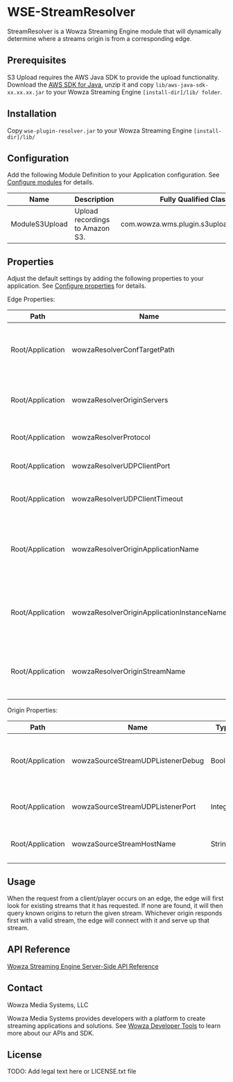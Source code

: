 # WSE-StreamResolver 

StreamResolver is a Wowza Streaming Engine module that will dynamically determine where a streams origin is from a corresponding edge.

## Prerequisites

S3 Upload requires the AWS Java SDK to provide the upload functionality.  Download the [AWS SDK for Java](http://aws.amazon.com/sdk-for-java/), unzip it and copy `lib/aws-java-sdk-xx.xx.xx.jar` to your Wowza Streaming Engine `[install-dir]/lib/ folder`. 

## Installation

Copy `wse-plugin-resolver.jar` to your Wowza Streaming Engine `[install-dir]/lib/`

## Configuration

Add the following Module Definition to your Application configuration. See [Configure modules](http://www.wowza.com/forums/content.php?625-How-to-get-started-as-a-Wowza-Streaming-Engine-Manager-administrator#configModules) for details.

Name | Description | Fully Qualified Class Name
-----|-------------|---------------------------
ModuleS3Upload | Upload recordings to Amazon S3. | com.wowza.wms.plugin.s3upload.ModuleS3Upload

## Properties

Adjust the default settings by adding the following properties to your application. See [Configure properties](http://www.wowza.com/forums/content.php?625-How-to-get-started-as-a-Wowza-Streaming-Engine-Manager-administrator#configProperties) for details.

Edge Properties:

Path | Name | Type | Value | Notes
-----|------|------|-------|------
Root/Application | wowzaResolverConfTargetPath | String | [/path/to/origins.txt] | Path to a file where you can define your origin servers (one per line). If not used, your application xml configuration will take precedence. (default: not set).
Root/Application | wowzaResolverOriginServers | String | [server1.com,server2.com] | If your wowzaResolverConfTargetPath is not set, define a comma delimited list of origins. (default: not set).
Root/Application | wowzaResolverProtocol | String | [protocol] | Protocol to use when connecting to origins (rtmp or wowz) (default: rtmp).
Root/Application | wowzaResolverUDPClientPort | Integer | [port] | UDP Port to use for client/origin communication. (default: 9777).
Root/Application | wowzaResolverUDPClientTimeout | Integer | [milleseconds] | Number of milliseconds before timing out the connection to the given origin. (default: 2000).
Root/Application | wowzaResolverOriginApplicationName | String | [originAppName] | (Optional) If edge is looking for streams on the origin that are not the same application name, you can define the new app name here.(default: uses requested application name from the edge).
Root/Application | wowzaResolverOriginApplicationInstanceName | String | [_definst_] | (Optional) If edge is looking for streams on the origin that are not the same application instance name, you can define the new  name here.(default: uses requested app instance name from the edge).
Root/Application | wowzaResolverOriginStreamName | String | [nameOfStream] | (Optional) If edge is looking for streams on the origin that are not the same stream name, you can define the new  name here.(default: uses requested stream name from edge).

Origin Properties:

Path | Name | Type | Value | Notes
-----|------|------|-------|------
Root/Application | wowzaSourceStreamUDPListenerDebug | Boolean | [false] | Debug inbound connections to your origin from edge requests. (default: false).
Root/Application | wowzaSourceStreamUDPListenerPort | Integer | [port] | UDP Port to use for client/origin communication. (default: 9777).
Root/Application | wowzaSourceStreamHostName | String | [publichostname.com] | Public host name of the origin. (default: null).

## Usage

When the request from a client/player occurs on an edge, the edge will first look for existing streams that it has requested.  If none are found, it will then query known origins to return the given stream.  Whichever origin responds first with a valid stream, the edge will connect with it and serve up that stream.

## API Reference

[Wowza Streaming Engine Server-Side API Reference](http://www.wowza.com/resources/WowzaStreamingEngine_ServerSideAPI.pdf)

## Contact
Wowza Media Systems, LLC

Wowza Media Systems provides developers with a platform to create streaming applications and solutions. See [Wowza Developer Tools](https://www.wowza.com/resources/developers) to learn more about our APIs and SDK.

## License

TODO: Add legal text here or LICENSE.txt file
